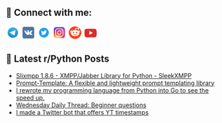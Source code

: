 ## 🔎 Connect with me:
[<img src="https://github.com/bullbesh/bullbesh/blob/main/images/Telegram.png" width="32" height="32" />](https://t.me/bullbesh)
[<img src="https://github.com/bullbesh/bullbesh/blob/main/images/VK.png" width="32" height="32" />](https://vk.com/bullbesh)
[<img src="https://github.com/bullbesh/bullbesh/blob/main/images/Twitter.png" width="32" height="32" />](https://twitter.com/bullbesh1)
[<img src="https://github.com/bullbesh/bullbesh/blob/main/images/Instagram.png" width="32" height="32" />](https://www.instagram.com/bullbesh)
[<img src="https://github.com/bullbesh/bullbesh/blob/main/images/Reddit.png" width="32" height="32" />](https://www.reddit.com/user/bullbesh)
[<img src="https://github.com/bullbesh/bullbesh/blob/main/images/YouTube.png" width="32" height="32" />](https://www.youtube.com/channel/UCtfjRs6uzgq5mfm8S06WTcg)

## 📕 Latest r/Python Posts
<!-- BLOG-POST-LIST:START -->
- [Slixmpp 1.8.6 - XMPP/Jabber Library for Python - SleekXMPP](https://www.reddit.com/r/Python/comments/1i1tg3u/slixmpp_186_xmppjabber_library_for_python/)
- [Prompt-Template: A flexible and lightweight prompt templating library](https://www.reddit.com/r/Python/comments/1i1s353/prompttemplate_a_flexible_and_lightweight_prompt/)
- [I rewrote my programming language from Python into Go to see the speed up.](https://www.reddit.com/r/Python/comments/1i1ppr7/i_rewrote_my_programming_language_from_python/)
- [Wednesday Daily Thread: Beginner questions](https://www.reddit.com/r/Python/comments/1i1kdk3/wednesday_daily_thread_beginner_questions/)
- [I made a Twitter bot that offers YT timestamps](https://www.reddit.com/r/Python/comments/1i1b7ry/i_made_a_twitter_bot_that_offers_yt_timestamps/)
<!-- BLOG-POST-LIST:END -->
